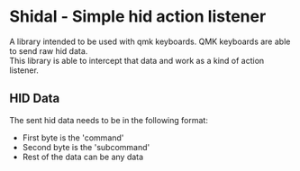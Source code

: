 # Shidal - Simple hid action listener

A library intended to be used with qmk keyboards. QMK keyboards are able to send raw hid data.<br>This library is able to intercept that data and work as a kind of action listener.<br>

## HID Data
The sent hid data needs to be in the following format:
- First byte is the 'command'
- Second byte is the 'subcommand'
- Rest of the data can be any data